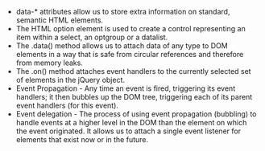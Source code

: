* data-* attributes allow us to store extra information on standard, semantic HTML elements.
* The HTML option element is used to create a control representing an item within a select, an optgroup or a datalist.
* The .data() method allows us to attach data of any type to DOM elements in a way that is safe from circular references and therefore from memory leaks.
* The .on() method attaches event handlers to the currently selected set of elements in the jQuery object.
* Event Propagation - Any time an event is fired, triggering its event handlers; it then bubbles up the DOM tree, triggering each of its parent event handlers (for this event).
* Event delegation - The process of using event propagation (bubbling) to handle events at a higher level in the DOM than the element on which the event originated. It allows us to attach a single event listener for elements that exist now or in the future.
